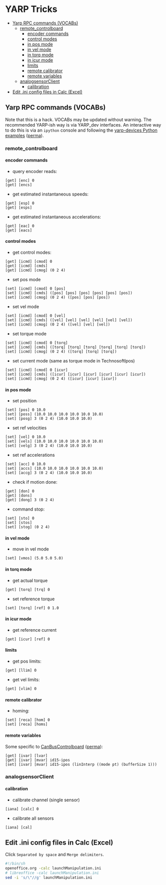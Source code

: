 # YARP Tricks

* [Yarp RPC commands (VOCABs)](#yarp-rpc-commands-vocabs)
    * [remote_controlboard](#remote_controlboard)
        * [encoder commands](#encoder-commands)
        *   [control modes](#control-modes)
        * [in pos mode](#in-pos-mode)
        * [in vel mode](#in-vel-mode)
        * [in torq mode](#in-torq-mode)
        * [in icur mode](#in-icur-mode)
        * [limits](#limits)
        * [remote calibrator](#remote-calibrator)
        * [remote variables](#remote-variables)
    * [analogsensorClient](#analogsensorclient)
        * [calibration](#calibration)
* [Edit .ini config files in Calc (Excel)](#edit-ini-config-files-in-calc-excel)

## Yarp RPC commands (VOCABs)
Note that this is a hack. VOCABs may be updated without warning. The recommended YARP-ish way is via YARP_dev interfaces. An interactive way to do this is via an `ipython` console and following the [yarp-devices Python examples](https://github.com/roboticslab-uc3m/yarp-devices/tree/develop/examples/python) ([perma](https://github.com/roboticslab-uc3m/yarp-devices/tree/c0c61aa616acf5987eb46a64213cd9ea55419429/examples/python)).

### remote_controlboard

#### encoder commands
* query encoder reads:
```
[get] [enc] 0
[get] [encs]
```

* get estimated instantaneous speeds:
```
[get] [esp] 0
[get] [esps]
```

* get estimated instantaneous accelerations:
```
[get] [eac] 0
[get] [eacs]
```

#### control modes
* get control modes:
```
[get] [icmd] [cmod] 0
[get] [icmd] [cmds]
[get] [icmd] [cmog] (0 2 4)
```

* set pos mode
```
[set] [icmd] [cmod] 0 [pos]
[set] [icmd] [cmds] ([pos] [pos] [pos] [pos] [pos] [pos])
[set] [icmd] [cmog] (0 2 4) ([pos] [pos] [pos])
```

* set vel mode
```
[set] [icmd] [cmod] 0 [vel]
[set] [icmd] [cmds] ([vel] [vel] [vel] [vel] [vel] [vel])
[set] [icmd] [cmog] (0 2 4) ([vel] [vel] [vel])
```

* set torque mode
```
[set] [icmd] [cmod] 0 [torq]
[set] [icmd] [cmds] ([torq] [torq] [torq] [torq] [torq] [torq])
[set] [icmd] [cmog] (0 2 4) ([torq] [torq] [torq])
```

* set current mode (same as torque mode in TechnosoftIpos)
```
[set] [icmd] [cmod] 0 [icur]
[set] [icmd] [cmds] ([icur] [icur] [icur] [icur] [icur] [icur])
[set] [icmd] [cmog] (0 2 4) ([icur] [icur] [icur])
```

#### in pos mode
* set position
```
[set] [pos] 0 10.0
[set] [poss] (10.0 10.0 10.0 10.0 10.0 10.0)
[set] [posg] 3 (0 2 4) (10.0 10.0 10.0)
```

* set ref velocities
```
[set] [vel] 0 10.0
[set] [vels] (10.0 10.0 10.0 10.0 10.0 10.0)
[set] [velg] 3 (0 2 4) (10.0 10.0 10.0)
```

* set ref accelerations
```
[set] [acc] 0 10.0
[set] [accs] (10.0 10.0 10.0 10.0 10.0 10.0)
[set] [accg] 3 (0 2 4) (10.0 10.0 10.0)
```

* check if motion done:
```
[get] [don] 0
[get] [dons]
[get] [dong] 3 (0 2 4)
```

* command stop:
```
[set] [sto] 0
[set] [stos]
[set] [stog] (0 2 4)
```

#### in vel mode
* move in vel mode
```
[set] [vmos] (5.0 5.0 5.0)
```

#### in torq mode
* get actual torque
```
[get] [torq] [trq] 0
```

* set reference torque
```
[set] [torq] [ref] 0 1.0
```

#### in icur mode
* get reference current
```
[get] [icur] [ref] 0
```

#### limits
* get pos limits:
```
[get] [llim] 0
```

* get vel limits:
```
[get] [vlim] 0
```

#### remote calibrator
* homing:
```
[set] [reca] [hom] 0
[set] [reca] [homs]
```

#### remote variables
Some specific to [CanBusControlboard](https://github.com/roboticslab-uc3m/yarp-devices/tree/develop/libraries/YarpPlugins/CanBusControlboard) ([perma](https://github.com/roboticslab-uc3m/yarp-devices/tree/bd1a72b63dd22b670fd1e21ff7d670254c195522/libraries/YarpPlugins/CanBusControlboard)):
```
[get] [ivar] [lvar]
[get] [ivar] [mvar] id15-ipos
[set] [ivar] [mvar] id15-ipos (linInterp ((mode pt) (bufferSize 1)))
```

### analogsensorClient

#### calibration
* calibrate channel (single sensor)
```
[iana] [calc] 0
```

* calibrate all sensors
```
[iana] [cal]
```


## Edit .ini config files in Calc (Excel)
Click `Separated by space` and `Merge delimiters`.
```bash
#!/bin/sh
openoffice.org -calc launchManipulation.ini
# libreoffice -calc launchManipulation.ini
sed -i 's/\"//g' launchManipulation.ini
```
